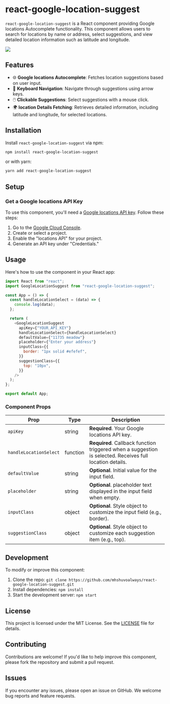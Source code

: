 # react-google-location-suggest

`react-google-location-suggest` is a React component providing Google locations Autocomplete functionality. This component allows users to search for locations by name or address, select suggestions, and view detailed location information such as latitude and longitude.

<img src="https://res.cloudinary.com/mhshuvoalways/image/upload/v1731344830/portfolio/react-google-location-suggest.png"/>

## Features

- 🌐 **Google locations Autocomplete**: Fetches location suggestions based on user input.
- 🎯 **Keyboard Navigation**: Navigate through suggestions using arrow keys.
- 🖱️ **Clickable Suggestions**: Select suggestions with a mouse click.
- 🌍 **location Details Fetching**: Retrieves detailed information, including latitude and longitude, for selected locations.

## Installation

Install `react-google-location-suggest` via npm:

```bash
npm install react-google-location-suggest
```

or with yarn:

```bash
yarn add react-google-location-suggest
```

## Setup

### Get a Google locations API Key

To use this component, you'll need a [Google locations API key](https://developers.google.com/maps/gmp-get-started). Follow these steps:

1. Go to the [Google Cloud Console](https://console.cloud.google.com/).
2. Create or select a project.
3. Enable the "locations API" for your project.
4. Generate an API key under "Credentials."

## Usage

Here's how to use the component in your React app:

```javascript
import React from "react";
import GoogleLocationSuggest from "react-google-location-suggest";

const App = () => {
  const handleLocationSelect = (data) => {
    console.log(data);
  };

  return (
    <GoogleLocationSuggest
      apiKey={"YOUR_API_KEY"}
      handleLocationSelect={handleLocationSelect}
      defaultValue={"11735 meadow"}
      placeholder={"Enter your address"}
      inputClass={{
        border: "1px solid #efefef",
      }}
      suggestionClass={{
        top: "10px",
      }}
    />
  );
};

export default App;
```

### Component Props

| Prop                   | Type     | Description                                                                                              |
| ---------------------- | -------- | -------------------------------------------------------------------------------------------------------- |
| `apiKey`               | string   | **Required**. Your Google locations API key.                                                             |
| `handleLocationSelect` | function | **Required**. Callback function triggered when a suggestion is selected. Receives full location details. |
| `defaultValue`         | string   | **Optional**. Initial value for the input field.                                                         |
| `placeholder`          | string   | **Optional**. placeholder text displayed in the input field when empty.                                  |
| `inputClass`           | object   | **Optional**. Style object to customize the input field (e.g., border).                                  |
| `suggestionClass`      | object   | **Optional**. Style object to customize each suggestion item (e.g., top).                                |

## Development

To modify or improve this component:

1. Clone the repo: `git clone https://github.com/mhshuvoalways/react-google-location-suggest.git`
2. Install dependencies: `npm install`
3. Start the development server: `npm start`

## License

This project is licensed under the MIT License. See the [LICENSE](LICENSE) file for details.

## Contributing

Contributions are welcome! If you'd like to help improve this component, please fork the repository and submit a pull request.

## Issues

If you encounter any issues, please open an issue on GitHub. We welcome bug reports and feature requests.
